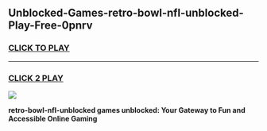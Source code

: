 
## Unblocked-Games-retro-bowl-nfl-unblocked-Play-Free-0pnrv
<h3>
<a href="https://premium76.site?title=retro-bowl-nfl-unblocked&ref=10A">CLICK TO PLAY</a></h3>
<hr>

<h3>
<a href="https://premium76.site?title=retro-bowl-nfl-unblocked&ref=10A">CLICK 2 PLAY</a>
  
</h3>

<a href="https://premium76.site?title=retro-bowl-nfl-unblocked&ref=10A"><img src="https://clearcache.store/games.png"></a>


**retro-bowl-nfl-unblocked games unblocked: Your Gateway to Fun and Accessible Online Gaming**
